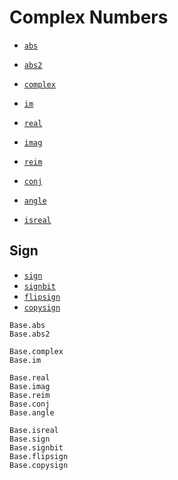 # Complex Numbers

- [`abs`](@ref)
- [`abs2`](@ref)

- [`complex`](@ref)
- [`im`](@ref)

- [`real`](@ref)
- [`imag`](@ref)
- [`reim`](@ref)
- [`conj`](@ref)
- [`angle`](@ref)

- [`isreal`](@ref)

## Sign
- [`sign`](@ref)
- [`signbit`](@ref)
- [`flipsign`](@ref)
- [`copysign`](@ref)


```@docs
Base.abs
Base.abs2

Base.complex
Base.im

Base.real
Base.imag
Base.reim
Base.conj
Base.angle

Base.isreal
Base.sign
Base.signbit
Base.flipsign
Base.copysign
```
